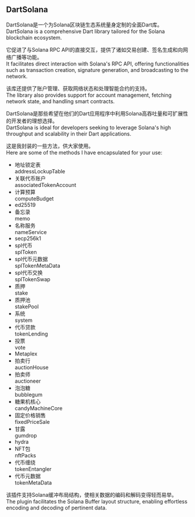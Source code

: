 
## DartSolana

DartSolana是一个为Solana区块链生态系统量身定制的全面Dart库。  
DartSolana is a comprehensive Dart library tailored for the Solana blockchain ecosystem.

它促进了与Solana RPC API的直接交互，提供了诸如交易创建、签名生成和向网络广播等功能。  
It facilitates direct interaction with Solana's RPC API, offering functionalities such as transaction creation, signature generation, and broadcasting to the network.

该库还提供了账户管理、获取网络状态和处理智能合约的支持。  
The library also provides support for account management, fetching network state, and handling smart contracts.

DartSolana是那些希望在他们的Dart应用程序中利用Solana高吞吐量和可扩展性的开发者的理想选择。  
DartSolana is ideal for developers seeking to leverage Solana's high throughput and scalability in their Dart applications.

这是我封装的一些方法，供大家使用。  
Here are some of the methods I have encapsulated for your use:

- 地址锁定表  
  addressLockupTable
- 关联代币账户  
  associatedTokenAccount
- 计算预算  
  computeBudget
- ed25519
- 备忘录  
  memo
- 名称服务  
  nameService
- secp256k1
- spl代币  
  splToken
- spl代币元数据  
  splTokenMetaData
- spl代币交换  
  splTokenSwap
- 质押  
  stake
- 质押池  
  stakePool
- 系统  
  system
- 代币贷款  
  tokenLending
- 投票  
  vote
- Metaplex
- 拍卖行  
  auctionHouse
- 拍卖师  
  auctioneer
- 泡泡糖  
  bubblegum
- 糖果机核心  
  candyMachineCore
- 固定价格销售  
  fixedPriceSale
- 甘露  
  gumdrop
- hydra
- NFT包  
  nftPacks
- 代币缠绕  
  tokenEntangler
- 代币元数据  
  tokenMetaData

该插件支持Solana缓冲布局结构，使相关数据的编码和解码变得轻而易举。  
The plugin facilitates the Solana Buffer layout structure, enabling effortless encoding and decoding of pertinent data.
